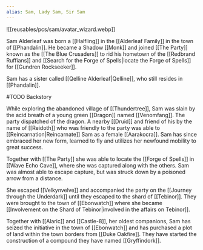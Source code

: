```yaml
---
alias: Sam, Lady Sam, Sir Sam
---
```


![[reusables/pcs/sam/avatar_wizard.webp]]

Sam Alderleaf was born a [[Halfling]] in the [[Alderleaf Family]] in the town of [[Phandalin]]. He became a Shadow [[Monk]] and joined [[The Party]] known as the [[The Blue Crusaders]] to rid his hometown of the [[Redbrand Ruffians]] and [[Search for the Forge of Spells|locate the Forge of Spells]] for [[Gundren Rockseeker]].

Sam has a sister called [[Qelline Alderleaf|Qelline]], who still resides in [[Phandalin]].

#TODO Backstory

While exploring the abandoned village of [[Thundertree]], Sam was slain by the acid breath of a young green [[Dragon]] named [[Venomfang]]. The party dispatched of the dragon. A nearby [[Druid]] and friend of his by the name of [[Reidoth]] who was friendly to the party was able to [[Reincarnation|Reincarnate]] Sam as a female [[Aarakocra]]. Sam has since embraced her new form, learned to fly and utilizes her newfound mobility to great success.

Together with [[The Party]] she was able to locate the [[Forge of Spells]] in [[Wave Echo Cave]], where she was captured along with the others. Sam was almost able to escape capture, but was struck down by a poisoned arrow from a distance.

She escaped [[Velkynvelve]] and accompanied the party on the [[Journey through the Underdark]] until they escaped to the shard of [[Tebinor]]. They were brought to the town of [[Ebonwatch]] where she became [[Involvement on the Shard of Tebinor|involved in the affairs on Tebinor]].

Together with [[Alaric]] and [[Castle-8]], her oldest companions, Sam has seized the initiative in the town of [[Ebonwatch]] and has purchased a plot of land within the town borders from [[Duke Oakfire]]. They have started the construction of a compound they have named [[Gryffindork]].